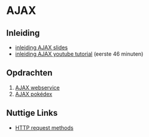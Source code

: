 # AJAX

## Inleiding

* [inleiding AJAX slides](https://docs.google.com/presentation/d/1pihm4R2PtDL0JNss5_GoI0zYQe91lH4yRxHnUrnFNOY/edit?usp=sharing)
* [inleiding AJAX youtube tutorial](https://www.youtube.com/watch?v=82hnvUYY6QA) (eerste 46 minuten)

## Opdrachten
1. [AJAX webservice](./AJAX-webservice.md)
2. [AJAX pokédex](./AJAX-pokedex.md/)


## Nuttige Links
* [HTTP request methods](https://www.w3schools.com/tags/ref_httpmethods.asp)

